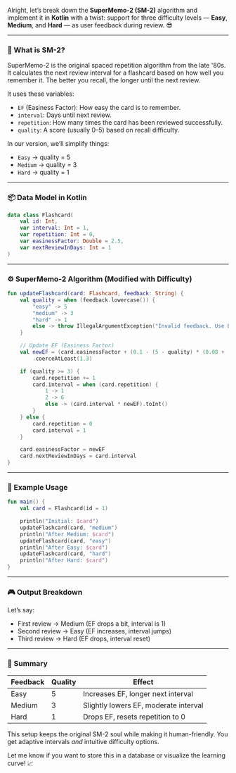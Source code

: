 Alright, let’s break down the **SuperMemo-2 (SM-2)** algorithm and implement it in **Kotlin** with a twist: support for three difficulty levels — **Easy**, **Medium**, and **Hard** — as user feedback during review. 😎

---

### 🧠 What is SM-2?

SuperMemo-2 is the original spaced repetition algorithm from the late '80s. It calculates the next review interval for a flashcard based on how well you remember it. The better you recall, the longer until the next review.

It uses these variables:

* `EF` (Easiness Factor): How easy the card is to remember.
* `interval`: Days until next review.
* `repetition`: How many times the card has been reviewed successfully.
* `quality`: A score (usually 0–5) based on recall difficulty.

In our version, we’ll simplify things:

* `Easy` → quality = 5
* `Medium` → quality = 3
* `Hard` → quality = 1

---

### 📦 Data Model in Kotlin

```kotlin
data class Flashcard(
    val id: Int,
    var interval: Int = 1,
    var repetition: Int = 0,
    var easinessFactor: Double = 2.5,
    var nextReviewInDays: Int = 1
)
```

---

### ⚙️ SuperMemo-2 Algorithm (Modified with Difficulty)

```kotlin
fun updateFlashcard(card: Flashcard, feedback: String) {
    val quality = when (feedback.lowercase()) {
        "easy" -> 5
        "medium" -> 3
        "hard" -> 1
        else -> throw IllegalArgumentException("Invalid feedback. Use Easy, Medium, or Hard.")
    }

    // Update EF (Easiness Factor)
    val newEF = (card.easinessFactor + (0.1 - (5 - quality) * (0.08 + (5 - quality) * 0.02)))
        .coerceAtLeast(1.3)

    if (quality >= 3) {
        card.repetition += 1
        card.interval = when (card.repetition) {
            1 -> 1
            2 -> 6
            else -> (card.interval * newEF).toInt()
        }
    } else {
        card.repetition = 0
        card.interval = 1
    }

    card.easinessFactor = newEF
    card.nextReviewInDays = card.interval
}
```

---

### 🧪 Example Usage

```kotlin
fun main() {
    val card = Flashcard(id = 1)

    println("Initial: $card")
    updateFlashcard(card, "medium")
    println("After Medium: $card")
    updateFlashcard(card, "easy")
    println("After Easy: $card")
    updateFlashcard(card, "hard")
    println("After Hard: $card")
}
```

---

### 🎮 Output Breakdown

Let’s say:

* First review → Medium (EF drops a bit, interval is 1)
* Second review → Easy (EF increases, interval jumps)
* Third review → Hard (EF drops, interval reset)

---

### 🧩 Summary

| Feedback | Quality | Effect                                |
| -------- | ------- | ------------------------------------- |
| Easy     | 5       | Increases EF, longer next interval    |
| Medium   | 3       | Slightly lowers EF, moderate interval |
| Hard     | 1       | Drops EF, resets repetition to 0      |

This setup keeps the original SM-2 soul while making it human-friendly. You get adaptive intervals *and* intuitive difficulty options.

Let me know if you want to store this in a database or visualize the learning curve! 📈
